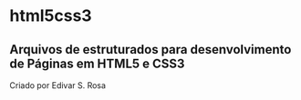 # html5css3
Arquivos de estruturados para desenvolvimento de Páginas em HTML5 e CSS3
---
Criado por Edivar S. Rosa